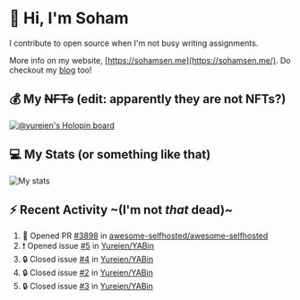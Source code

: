 # 👋 Hi, I'm Soham

I contribute to open source when I'm not busy writing assignments.

More info on my website, [https://sohamsen.me](https://sohamsen.me/). Do checkout my [blog](https://blog.sohamsen.me/) too!

## 💰 My ~~NFTs~~ (edit: apparently they are not NFTs?)

[![@yureien's Holopin board](https://holopin.io/api/user/board?user=yureien)](https://holopin.io/@yureien)

## 💻 My Stats (or something like that)

![My stats](https://github-readme-stats.vercel.app/api?username=Yureien&count_private=true&show_icons=true&theme=dracula)

## ⚡️ Recent Activity ~(I'm not _that_ dead)~

<!--START_SECTION:activity-->
1. 💪 Opened PR [#3898](https://github.com/awesome-selfhosted/awesome-selfhosted/pull/3898) in [awesome-selfhosted/awesome-selfhosted](https://github.com/awesome-selfhosted/awesome-selfhosted)
2. ❗ Opened issue [#5](https://github.com/Yureien/YABin/issues/5) in [Yureien/YABin](https://github.com/Yureien/YABin)
3. 🔒 Closed issue [#4](https://github.com/Yureien/YABin/issues/4) in [Yureien/YABin](https://github.com/Yureien/YABin)
4. 🔒 Closed issue [#2](https://github.com/Yureien/YABin/issues/2) in [Yureien/YABin](https://github.com/Yureien/YABin)
5. 🔒 Closed issue [#3](https://github.com/Yureien/YABin/issues/3) in [Yureien/YABin](https://github.com/Yureien/YABin)
<!--END_SECTION:activity-->
